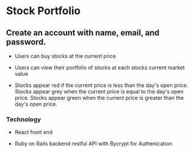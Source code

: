 # Stock Portfolio

## Create an account with name, email, and password.

- Users can buy stocks at the current price

- Users can view their portfolio of stocks at each stocks current market value

- Stocks appear red if the current price is less than the day's open price. Stocks appear grey when the current price is equal to the day's open price. Stocks appear green when the current price is greater than the day's open price.

### Technology

- React front end

- Ruby on Rails backend restful API with Bycrypt for Authenication
